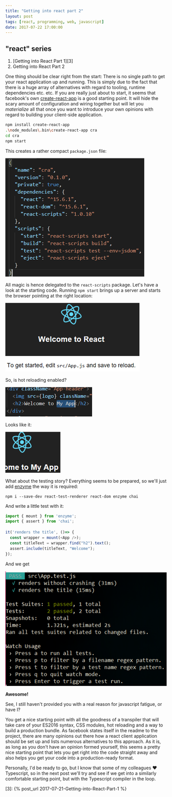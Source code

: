 ```yaml
---
title: "Getting into react part 2"
layout: post
tags: [react, programming, web, javascript]
date: 2017-07-22 17:00:00
---
```


## "react" series
1. [Getting into React Part 1][3]
1. Getting into React Part 2

One thing should be clear right from the start: There is no single path to get your react application up and running. This is simply due to the fact that there is a huge array of alternatives with regard to tooling, runtime dependencies etc. etc.
If you are really just about to start, it seems that facebook's own [create-react-app][1] is a good starting point. It will hide the scary amount of configuration and wiring together but will let you _materialize_ all that once you want to introduce your own opinions with regard to building your client-side application.

```bash
npm install create-react-app
.\node_modules\.bin\create-react-app cra
cd cra
npm start
```

This creates a rather compact `package.json` file:

![package json](/public/assets/create-react-app-package.json.png)

All magic is hence delegated to the `react-scripts` package. Let's have a look at the starting code. Running `npm start` brings up a server
and starts the browser pointing at the right location:

![start page](/public/assets/create-react-app-start.png)

So, is hot reloading enabled?

![package json](/public/assets/cra-edit.png)

Looks like it:

![package json](/public/assets/cra-edit2.png)

What about the testing story? Everything seems to be prepared, so we'll just add [enzyme][2] the way it is required:

```
npm i --save-dev react-test-renderer react-dom enzyme chai
```

And write a little test with it:

```js
import { mount } from 'enzyme';
import { assert } from 'chai';

it('renders the title', ()=> {
  const wrapper = mount(<App />);
  const titleText = wrapper.find("h2").text();
  assert.include(titleText, "Welcome");
});
```

And we get

![package json](/public/assets/cra-testing.png)

__Awesome!__

See, I still haven't provided you with a real reason for javascript fatigue, or have I?

You get a nice starting point with all the goodness of a transpiler that will take care of your ES2016 syntax, CSS modules, hot reloading and a way to build a production bundle. As facebook states itself in the readme to the project, there are many opinions out there how a react client application should be set up and lists numerous alternatives to this approach. As it is, as long as you don't have an opinion formed yourself, this seems a pretty nice starting point that lets you get right into the code straight away and also helps you get your code into a production-ready format.

Personally, I'd be ready to go, but I know that some of my colleagues ❤ Typescript, so in the next post we'll try and see if we get into a similarly comfortable starting point, but with the Typescript compiler in the loop.


[1]: https://github.com/facebookincubator/create-react-app
[2]: https://github.com/airbnb/enzyme
[3]: {% post_url 2017-07-21-Getting-into-React-Part-1 %}